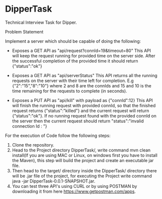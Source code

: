 # DipperTask

Technical Interview Task for Dipper.

Problem Statement 

Implement a server which should be capable of doing the following:

   - Exposes a GET API as "api/request?connId=19&timeout=80" 
 This API will keep the request running for provided time on the server side. 
 After the successful completion of the provided time it should return {"status":"ok"}

   - Exposes a GET API as "api/serverStatus" 
 This API returns all the running requests on the server with their time left for completion. 
 E.g {"2":"15","8":"10"} where 2 and 8 are the connIds and 15 and 10 is the time remaining for 
 the requests to complete (in seconds).

   - Exposes a PUT API as "api/kill" with payload as {"connId":12} 
This API will finish the running request with provided connId, so that the finished request 
returns {"status":"killed"} and the current request will return {"status":"ok"}. If no running 
request found with the provided connId on the server then the current request should return "status":"invalid connection Id : <connId>"}




For the execution of Code follow the following steps:

1) Clone the repository.
2) Head to the Project directory DipperTask/, write command mvn clean install(If you are using MAC or Linux,
   on windows first you have to install the Maven), this step will build the project and create an executable jar file.
3) Then head to the target/ directory inside the DipperTask/ directory there will be .jar file of the project,
   for executing the Project write command java -jar DipperTask-0.0.1-SNAPSHOT.jar.
4) You can test three API's using CURL or by using POSTMAN by downloading it from here https://www.getpostman.com/apps.

